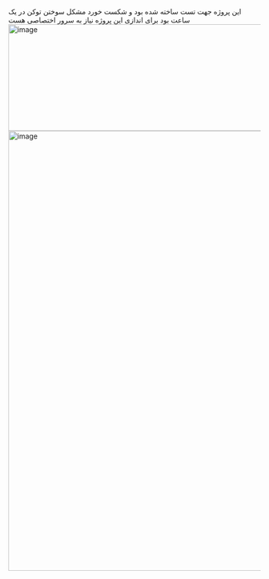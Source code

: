این پروژه جهت تست ساخته شده بود و شکست خورد
مشکل سوختن توکن در یک ساعت بود
برای اندازی این پروژه نیاز به سرور اختصاصی هست 
<img width="559" height="213" alt="image" src="https://github.com/user-attachments/assets/03411288-1de6-4759-b7ed-47b1f45554af" />
<img width="1280" height="879" alt="image" src="https://github.com/user-attachments/assets/0ffeb129-5f7c-463b-a9d2-3c12c2b3d549" />
